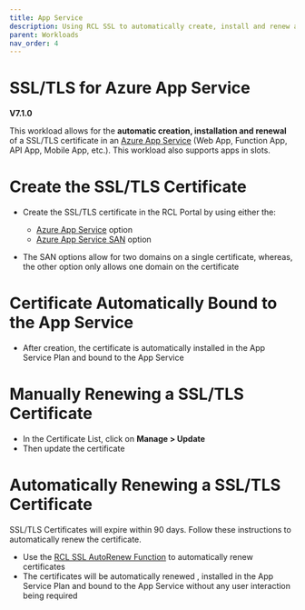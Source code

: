 ```yaml
---
title: App Service
description: Using RCL SSL to automatically create, install and renew a SSL/TLS certificates in an Azure App Service
parent: Workloads
nav_order: 4
---
```


# SSL/TLS for Azure App Service

**V7.1.0**

This workload allows for the **automatic creation, installation and renewal** of a SSL/TLS certificate in an [Azure App Service](https://docs.microsoft.com/en-us/azure/app-service/) (Web App, Function App, API App, Mobile App, etc.). This workload also supports apps in slots.

# Create the SSL/TLS Certificate

- Create the SSL/TLS certificate in the RCL Portal by using either the:

    - [Azure App Service](../portal/azure-appservice.md) option
    - [Azure App Service SAN](../portal/azure-appservice-san.md) option

- The SAN options allow for two domains on a single certificate, whereas, the other option only allows one domain on the certificate

# Certificate Automatically Bound to the App Service

- After creation, the certificate is automatically installed in the App Service Plan and bound to the App Service

# Manually Renewing a SSL/TLS Certificate

- In the Certificate List, click on **Manage > Update**
- Then update the certificate

# Automatically Renewing a SSL/TLS Certificate

SSL/TLS Certificates will expire within 90 days. Follow these instructions to automatically renew the certificate.

- Use the [RCL SSL AutoRenew Function](../autorenew/introduction.md) to automatically renew certificates 
- The certificates will be automatically renewed , installed in the App Service Plan and bound to the App Service without any user interaction being required


